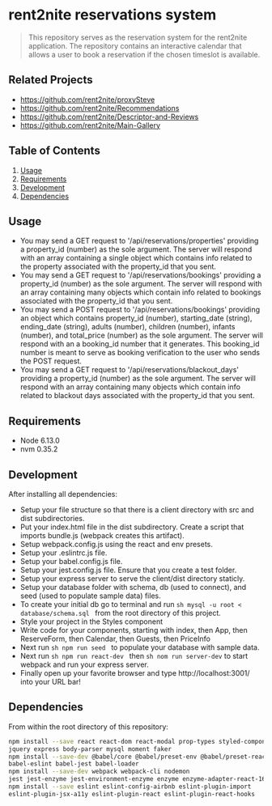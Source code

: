 # rent2nite reservations system

> This repository serves as the reservation system for the rent2nite application. The repository contains an interactive calendar that allows a user to book a reservation if the chosen timeslot is available.

## Related Projects

- https://github.com/rent2nite/proxySteve
- https://github.com/rent2nite/Recommendations
- https://github.com/rent2nite/Descriptor-and-Reviews
- https://github.com/rent2nite/Main-Gallery

## Table of Contents

1. [Usage](#Usage)
1. [Requirements](#Requirements)
1. [Development](#Development)
1. [Dependencies](#Dependencies)

## Usage

- You may send a GET request to '/api/reservations/properties' providing a property_id (number) as the sole argument. The server will respond with an array containing a single object which contains info related to the property associated with the property_id that you sent.
- You may send a GET request to '/api/reservations/bookings' providing a property_id (number) as the sole argument. The server will respond with an array containing many objects which contain info related to bookings associated with the property_id that you sent.
- You may send a POST request to '/api/reservations/bookings' providing an object which contains property_id (number), starting_date (string), ending_date (string), adults (number), children (number), infants (number), and total_price (number) as the sole argument. The server will respond with an a booking_id number that it generates. This booking_id number is meant to serve as booking verification to the user who sends the POST request.
- You may send a GET request to '/api/reservations/blackout_days' providing a property_id (number) as the sole argument. The server will respond with an array containing many objects which contain info related to blackout days associated with the property_id that you sent.

## Requirements

- Node 6.13.0
- nvm 0.35.2

## Development

After installing all dependencies:
- Setup your file structure so that there is a client directory with src and dist subdirectories.
- Put your index.html file in the dist subdirectory. Create a script that imports bundle.js (webpack creates this artifact).
- Setup webpack.config.js using the react and env presets.
- Setup your .eslintrc.js file.
- Setup your babel.config.js file.
- Setup your jest.config.js file. Ensure that you create a test folder.
- Setup your express server to serve the client/dist directory staticly.
- Setup your database folder with schema, db (used to connect), and seed (used to populate sample data) files.
- To create your initial db go to terminal and run ```sh mysql -u root < database/schema.sql ``` from the root directory of this project.
- Style your project in the Styles component
- Write code for your components, starting with index, then App, then ReserveForm, then Calendar, then Guests, then PriceInfo
- Next run ```sh npm run seed ``` to populate your database with sample data.
- Next run ```sh npm run react-dev ``` then ```sh nom run server-dev``` to start webpack and run your express server.
- Finally open up your favorite browser and type http://localhost:3001/ into your URL bar!


## Dependencies

From within the root directory of this repository:

```sh
npm install --save react react-dom react-modal prop-types styled-components
jquery express body-parser mysql moment faker
npm install --save-dev @babel/core @babel/preset-env @babel/preset-react
babel-eslint babel-jest babel-loader
npm install --save-dev webpack webpack-cli nodemon
jest jest-enzyme jest-environment-enzyme enzyme enzyme-adapter-react-16
npm install --save eslint eslint-config-airbnb eslint-plugin-import
eslint-plugin-jsx-a11y eslint-plugin-react eslint-plugin-react-hooks
```
